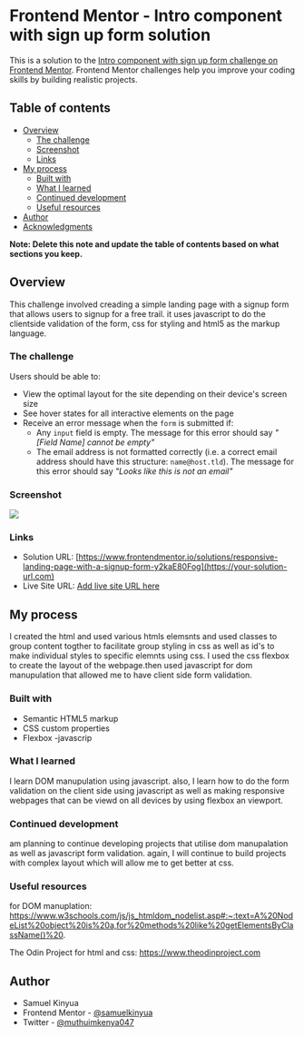 # Frontend Mentor - Intro component with sign up form solution

This is a solution to the [Intro component with sign up form challenge on Frontend Mentor](https://www.frontendmentor.io/challenges/intro-component-with-signup-form-5cf91bd49edda32581d28fd1). Frontend Mentor challenges help you improve your coding skills by building realistic projects. 

## Table of contents

- [Overview](#overview)
  - [The challenge](#the-challenge)
  - [Screenshot](#screenshot)
  - [Links](#links)
- [My process](#my-process)
  - [Built with](#built-with)
  - [What I learned](#what-i-learned)
  - [Continued development](#continued-development)
  - [Useful resources](#useful-resources)
- [Author](#author)
- [Acknowledgments](#acknowledgments)

**Note: Delete this note and update the table of contents based on what sections you keep.**

## Overview
This challenge involved creading a simple landing page with a signup form that allows users to signup for a free trail. it uses javascript to do the clientside validation of the form, css for styling and html5 as the markup language.

### The challenge

Users should be able to:

- View the optimal layout for the site depending on their device's screen size
- See hover states for all interactive elements on the page
- Receive an error message when the `form` is submitted if:
  - Any `input` field is empty. The message for this error should say *"[Field Name] cannot be empty"*
  - The email address is not formatted correctly (i.e. a correct email address should have this structure: `name@host.tld`). The message for this error should say *"Looks like this is not an email"*

### Screenshot

![](../images/signupscreenshot.png)



### Links

- Solution URL: [https://www.frontendmentor.io/solutions/responsive-landing-page-with-a-signup-form-y2kaE80Fog](https://your-solution-url.com)
- Live Site URL: [Add live site URL here](https://samssignupform.netlify.app/)

## My process
I created the html and used various htmls elemsnts and used classes to group content togther to facilitate group styling in css as well as id's to make individual styles to specific elemnts using css. I used the css flexbox to create the layout of the webpage.then used javascript for dom manupulation that allowed me to have client side form validation.
### Built with

- Semantic HTML5 markup
- CSS custom properties
- Flexbox
-javascrip


### What I learned
I learn DOM manupulation using javascript. also, I learn how to do the form validation on the client side using javascript as well as making responsive webpages that can be viewd on all devices by using flexbox an viewport.

### Continued development

am planning to continue developing projects that utilise dom manupalation as well as javascript form validation. again, I will continue to build projects with complex layout which will allow me to get better at css.

### Useful resources
for DOM manuplation:
https://www.w3schools.com/js/js_htmldom_nodelist.asp#:~:text=A%20NodeList%20object%20is%20a,for%20methods%20like%20getElementsByClassName()%20.


The Odin Project for html and css:
https://www.theodinproject.com



## Author

- Samuel Kinyua
- Frontend Mentor - [@samuelkinyua](https://www.frontendmentor.io/profile/yourusername)
- Twitter - [@muthuimkenya047](https://www.twitter.com/yourusername)

